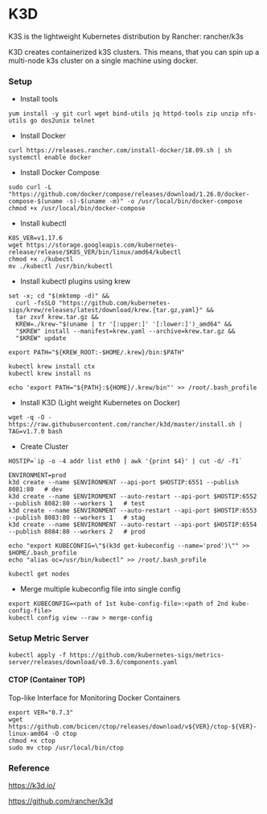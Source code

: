 # K3D
K3S is the lightweight Kubernetes distribution by Rancher: rancher/k3s

K3D creates containerized k3S clusters. This means, that you can spin up a multi-node k3s cluster on a single machine using docker.

### Setup

- Install tools 

```yum install -y git curl wget bind-utils jq httpd-tools zip unzip nfs-utils go dos2unix telnet```
  
- Install Docker 
``` 
curl https://releases.rancher.com/install-docker/18.09.sh | sh
systemctl enable docker
```

- Install Docker Compose
```
sudo curl -L "https://github.com/docker/compose/releases/download/1.26.0/docker-compose-$(uname -s)-$(uname -m)" -o /usr/local/bin/docker-compose
chmod +x /usr/local/bin/docker-compose
```

- Install kubectl
```
K8S_VER=v1.17.6
wget https://storage.googleapis.com/kubernetes-release/release/$K8S_VER/bin/linux/amd64/kubectl
chmod +x ./kubectl
mv ./kubectl /usr/bin/kubectl
```

- Install kubectl plugins using krew
```
set -x; cd "$(mktemp -d)" &&
  curl -fsSLO "https://github.com/kubernetes-sigs/krew/releases/latest/download/krew.{tar.gz,yaml}" &&
  tar zxvf krew.tar.gz &&
  KREW=./krew-"$(uname | tr '[:upper:]' '[:lower:]')_amd64" &&
  "$KREW" install --manifest=krew.yaml --archive=krew.tar.gz &&
  "$KREW" update
  
export PATH="${KREW_ROOT:-$HOME/.krew}/bin:$PATH"

kubectl krew install ctx
kubectl krew install ns

echo 'export PATH="${PATH}:${HOME}/.krew/bin"' >> /root/.bash_profile
```

- Install K3D (Light weight Kubernetes on Docker)

```wget -q -O - https://raw.githubusercontent.com/rancher/k3d/master/install.sh | TAG=v1.7.0 bash```

- Create Cluster
```
HOSTIP=`ip -o -4 addr list eth0 | awk '{print $4}' | cut -d/ -f1`

ENVIRONMENT=prod
k3d create --name $ENVIRONMENT --api-port $HOSTIP:6551 --publish 8081:80   # dev
k3d create --name $ENVIRONMENT --auto-restart --api-port $HOSTIP:6552 --publish 8082:80 --workers 1   # test
k3d create --name $ENVIRONMENT --auto-restart --api-port $HOSTIP:6553 --publish 8083:80 --workers 1   # stag
k3d create --name $ENVIRONMENT --auto-restart --api-port $HOSTIP:6554 --publish 8084:80 --workers 2   # prod

echo "export KUBECONFIG=\"$(k3d get-kubeconfig --name='prod')\"" >> $HOME/.bash_profile
echo "alias oc=/usr/bin/kubectl" >> /root/.bash_profile

kubectl get nodes
```

- Merge multiple kubeconfig file into single config
```
export KUBECONFIG=<path of 1st kube-config-file>:<path of 2nd kube-config-file>
kubectl config view --raw > merge-config
```

### Setup Metric Server

```kubectl apply -f https://github.com/kubernetes-sigs/metrics-server/releases/download/v0.3.6/components.yaml```

#### CTOP (Container TOP)

Top-like Interface for Monitoring Docker Containers

```
export VER="0.7.3"
wget https://github.com/bcicen/ctop/releases/download/v${VER}/ctop-${VER}-linux-amd64 -O ctop
chmod +x ctop
sudo mv ctop /usr/local/bin/ctop
```

### Reference 

https://k3d.io/

https://github.com/rancher/k3d

